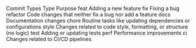 Commit Types
Type Purpose
feat Adding a new feature
fix Fixing a bug
refactor Code changes that neither fix a bug nor add a feature
docs Documentation changes
chore Routine tasks like updating dependencies or configurations
style Changes related to code style, formatting, or structure (no logic)
test Adding or updating tests
perf Performance improvements
ci Changes related to CI/CD pipelines
